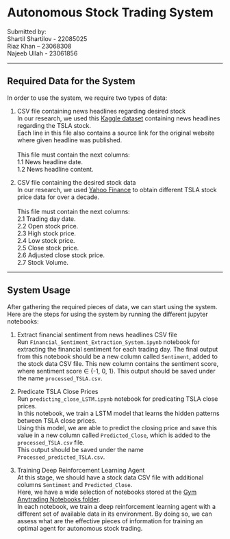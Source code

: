 # Autonomous Stock Trading System
Submitted by:<br>
Shartil Shartilov - 22085025<br>
Riaz Khan – 23068308<br>
Najeeb Ullah - 23061856
<hr>

## Required Data for the System
In order to use the system, we require two types of data:
1. CSV file containing news headlines regarding desired stock<br>
In our research, we used this [Kaggle dataset](https://www.kaggle.com/datasets/drlove2002/tesla-news-from-tweeter) containing news headlines regarding the TSLA stock.<br>
Each line in this file also contains a source link for the original website where given headline was published.
<br><br>
This file must contain the next columns:<br>
1.1 News headline date.<br>
1.2 News headline content.


2. CSV file containing the desired stock data<br>
In our research, we used [Yahoo Finance](https://uk.finance.yahoo.com/) to obtain different TSLA stock price data for over a decade.
<br><br>
This file must contain the next columns:<br>
2.1 Trading day date.<br>
2.2 Open stock price.<br>
2.3 High stock price.<br>
2.4 Low stock price.<br>
2.5 Close stock price.<br>
2.6 Adjusted close stock price.<br>
2.7 Stock Volume.
<hr>

## System Usage
After gathering the required pieces of data, we can start using the system.<br>
Here are the steps for using the system by running the different jupyter notebooks:
1. Extract financial sentiment from news headlines CSV file<br>
Run ```Financial_Sentiment_Extraction_System.ipynb``` notebook for extracting the financial sentiment for each trading day.
The final output from this notebook should be a new column called ```Sentiment```, added to the stock data CSV file.
This new column contains the sentiment score, where sentiment score ∈ {-1, 0, 1}.
This output should be saved under the name ```processed_TSLA.csv```.<br>

2. Predicate TSLA Close Prices<br>
Run ```predicting_close_LSTM.ipynb``` notebook for predicating TSLA close prices.<br>
In this notebook, we train a LSTM model that learns the hidden patterns between TSLA close prices.<br>
Using this model, we are able to predict the closing price and save this value in a new column called ```Predicted_Close```, which is added to the ```processed_TSLA.csv``` file.<br>
This output should be saved under the name ```Processed_predicted_TSLA.csv```.<br>

3. Training Deep Reinforcement Learning Agent<br>
At this stage, we should have a stock data CSV file with additional columns ```Sentiment``` and ```Predicted_Close```.<br>
Here, we have a wide selection of notebooks stored at the [Gym Anytrading Notebooks folder](https://github.com/mega5800/algo-trading-system/tree/master/Code/Gym%20Anytrading%20Notebooks).<br>
In each notebook, we train a deep reinforcement learning agent with a different set of available data in its environment.
By doing so, we can assess what are the effective pieces of information for training an optimal agent for autonomous stock trading.
